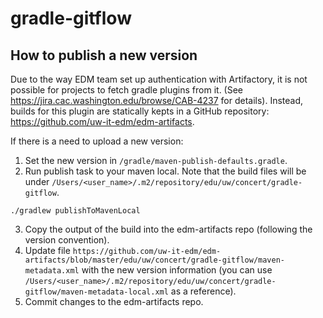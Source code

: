 # gradle-gitflow

## How to publish a new version

Due to the way EDM team set up authentication with Artifactory, it is not possible for projects to fetch gradle plugins from it. (See https://jira.cac.washington.edu/browse/CAB-4237 for details). Instead, builds for this plugin are statically kepts in a GitHub repository: https://github.com/uw-it-edm/edm-artifacts.

If there is a need to upload a new version:

1. Set the new version in `/gradle/maven-publish-defaults.gradle`.
2. Run publish task to your maven local. Note that the build files will be under `/Users/<user_name>/.m2/repository/edu/uw/concert/gradle-gitflow`.

```
./gradlew publishToMavenLocal
```

3. Copy the output of the build into the edm-artifacts repo (following the version convention).
4. Update file `https://github.com/uw-it-edm/edm-artifacts/blob/master/edu/uw/concert/gradle-gitflow/maven-metadata.xml` with the new version information (you can use `/Users/<user_name>/.m2/repository/edu/uw/concert/gradle-gitflow/maven-metadata-local.xml` as a reference).
5. Commit changes to the edm-artifacts repo.
